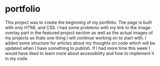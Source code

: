 # portfolio
This project was to create the beginning of my portfolio. The page is built with only HTML and CSS. 
I had some problems with my link to the image-overlay part in the featured project section as well as the actual images of my projects so thats one thing I will continue 
working on to start with. I added some structure for articles about my thoughts on code which will be updated when I have something to publish. 
If I had more time this week I would have liked to learn more about accessibility and how to implement it in my code. 
